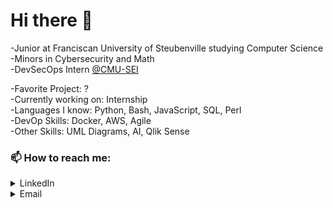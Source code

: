 # Hi there 👋

-Junior at Franciscan University of Steubenville studying Computer Science\
-Minors in Cybersecurity and Math\
-DevSecOps  Intern [@CMU-SEI](https://github.com/cmu-sei)

-Favorite Project: ? \
-Currently working on: Internship\
-Languages I know: Python, Bash, JavaScript, SQL, Perl\
-DevOp Skills: Docker, AWS, Agile\
-Other Skills: UML Diagrams, AI, Qlik Sense

### 📫 How to reach me:
  <details>
  <summary>LinkedIn</summary>
  <br>
  https://www.linkedin.com/in/emilymariewolfe/
  </details>
  <details>
  <summary>Email</summary>
  <br>
  ewolfe@student.franciscan.edu
  </details>
